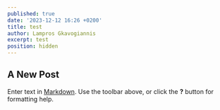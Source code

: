 ```yaml
---
published: true
date: '2023-12-12 16:26 +0200'
title: test
author: Lampros Gkavogiannis
excerpt: test
position: hidden
---
```

## A New Post

Enter text in [Markdown](http://daringfireball.net/projects/markdown/). Use the toolbar above, or click the **?** button for formatting help.
